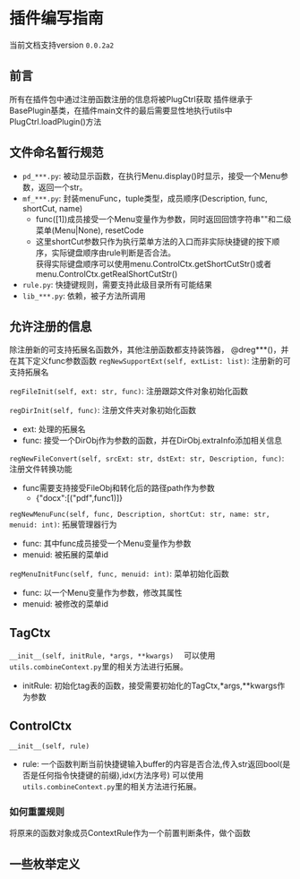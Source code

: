 # 插件编写指南
当前文档支持version `0.0.2a2`

## 前言
所有在插件包中通过注册函数注册的信息将被PlugCtrl获取
插件继承于BasePlugin基类，在插件main文件的最后需要显性地执行utils中PlugCtrl.loadPlugin()方法

## 文件命名暂行规范
- `pd_***.py`: 被动显示函数，在执行Menu.display()时显示，接受一个Menu参数，返回一个str。
- `mf_***.py`: 封装menuFunc，tuple类型，成员顺序(Description, func, shortCut, name)
    - func([1])成员接受一个Menu变量作为参数，同时返回回馈字符串""和二级菜单(Menu|None), resetCode
    - 这里shortCut参数只作为执行菜单方法的入口而非实际快捷键的按下顺序，实际键盘顺序由rule判断是否合法。  
        获得实际键盘顺序可以使用menu.ControlCtx.getShortCutStr()或者menu.ControlCtx.getRealShortCutStr()
- `rule.py`: 快捷键规则，需要支持此级目录所有可能结果
- `lib_***.py`: 依赖，被子方法所调用 

## 允许注册的信息
除注册新的可支持拓展名函数外，其他注册函数都支持装饰器， @dreg***()，并在其下定义func参数函数
`regNewSupportExt(self, extList: list)`:  注册新的可支持拓展名

`regFileInit(self, ext: str, func)`:  注册跟踪文件对象初始化函数

`regDirInit(self, func)`: 注册文件夹对象初始化函数
- ext: 处理的拓展名
- func: 接受一个DirObj作为参数的函数，并在DirObj.extraInfo添加相关信息
        
`regNewFileConvert(self, srcExt: str, dstExt: str, Description, func)`: 注册文件转换功能
- func需要支持接受FileObj和转化后的路径path作为参数
    - {"docx":[("pdf",func1)]}

`regNewMenuFunc(self, func, Description, shortCut: str, name: str, menuid: int)`: 拓展管理器行为
- func: 其中func成员接受一个Menu变量作为参数
- menuid: 被拓展的菜单id
        
`regMenuInitFunc(self, func, menuid: int)`: 菜单初始化函数
- func: 以一个Menu变量作为参数，修改其属性
- menuid: 被修改的菜单id
        

## TagCtx
`__init__(self, initRule, *args, **kwargs)  `
可以使用`utils.combineContext.py`里的相关方法进行拓展。
- initRule: 初始化tag表的函数，接受需要初始化的TagCtx,*args,**kwargs作为参数

## ControlCtx
`__init__(self, rule)`
- rule: 一个函数判断当前快捷键输入buffer的内容是否合法,传入str返回bool(是否是任何指令快捷键的前缀),idx(方法序号)
        可以使用`utils.combineContext.py`里的相关方法进行拓展。

### 如何重置规则
将原来的函数对象成员ContextRule作为一个前置判断条件，做个函数

## 一些枚举定义
<!-- 默认插件中存在一些MenuId没有赋值的 -->